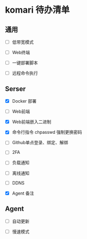 # komari 待办清单

## 通用

- [ ] 低带宽模式

- [ ] Web终端

- [ ] 一键部署脚本

- [ ] 远程命令执行

## Serser

- [x] Docker 部署

- [ ] Web前端

- [x] Web前端嵌入二进制

- [x] 命令行指令 chpasswd 强制更换密码

- [ ] Github单点登录、绑定、解绑

- [ ] 2FA

- [ ] 负载通知

- [ ] 离线通知

- [ ] DDNS

- [x] Agent 备注

## Agent

- [ ] 自动更新

- [ ] 慢速模式
